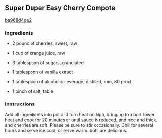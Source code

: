 ## Super Duper Easy Cherry Compote

[ba968d4de2](http://www.food.com/recipe/super-duper-easy-cherry-compote-501014)

### Ingredients

 - 2 pound of cherries, sweet, raw

 - 1 cup of orange juice, raw

 - 3 tablespoon of sugars, granulated

 - 1 tablespoon of vanilla extract

 - 1 tablespoon of alcoholic beverage, distilled, rum, 80 proof

 - 1 pinch of salt, table

### Instructions

Add all ingredients into pot and turn heat on high, bringing to a boil. lower heat and cook for 20 minutes or until sauce is reduced, and nice and thick. and cherries are soft. Please be sure to stir occasionally. Chill for several hours and serve ice cold, or serve warm. both are delicious.